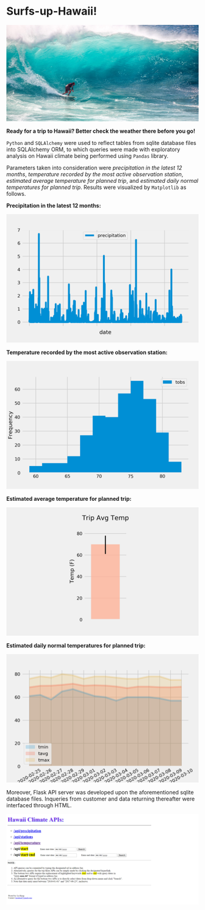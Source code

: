 # Surfs-up-Hawaii!

<img src="./static/images/surfs-up.jpeg" alt="Surfs Up">

<p><strong>Ready for a trip to Hawaii? Better check the weather there before you go!</strong></p>

<p><code>Python</code> and <code>SQLAlchemy</code> were used to reflect tables from sqlite database files into SQLAlchemy ORM, to which queries were made with exploratory analysis on Hawaii climate being performed using <code>Pandas</code> library.</p>  

<p>Parameters taken into consideration were <em>precipitation in the latest 12 months</em>, <em>temperature recorded by the most active observation station</em>, <em>estimated average temperature for planned trip</em>, and <em>estimated daily normal temperatures for planned trip</em>. Results were visualized by <code>Matplotlib</code> as follows.</p>

<p><strong>Precipitation in the latest 12 months:</strong></p>
<img src="./static/images/prcp_1yr.png" alt="Precipitation">

<p><strong>Temperature recorded by the most active observation station:</strong></p>
<img src="./static/images/tobs_9281.png" alt="TObs9281">

<p><strong>Estimated average temperature for planned trip:</strong></p>
<img src="./static/images/trip_avg_temp.png" alt="Est Trip TAvg">

<p><strong>Estimated daily normal temperatures for planned trip:</strong></p>
<img src="./static/images/daily_normal_temperature.png" alt="Est Trip TDaily">

<p>Moreover, Flask API server was developed upon the aforementioned sqlite database files. Inqueries from customer and data returning thereafter were interfaced through HTML.</p>
<img src="./static/images/screenshot_api.png" alt="API Screenshot">
